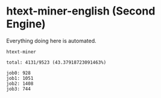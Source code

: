 # htext-miner-english (Second Engine)

Everything doing here is automated.

```
htext-miner

total: 4131/9523 (43.37918723091463%)

job0: 928
job1: 1051
job2: 1408
job3: 744
```